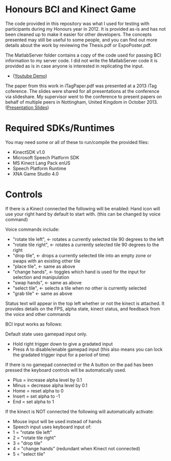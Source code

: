 # Honours BCI and Kinect Game

The code provided in this repository was what I used for testing with participants during my Honours year in 2012. It is provided as-is and has not been cleaned up to make it easier for other developers. The concepts presented may still be useful to some people, and you can find out more details about the work by reviewing the Thesis.pdf or ExpoPoster.pdf. 

The MatlabServer folder contains a copy of the code used for passing BCI information to my server code. I did not write the MatlabServer code it is provided as is in case anyone is interested in replicating the input.

- ([Youtube Demo](https://youtu.be/CxklsQ8ch8A))

The paper from this work in iTagPaper.pdf was presented at a 2013 iTag coference. The slides were shared for all presentations at the conference via slideshare. My supervisor went to the conference to present papers on behalf of multiple peers in Nottingham, United Kingdom in October 2013. ([Presentation Slides](https://www.slideshare.net/iTAG_conf/evaluation-of-a-natural-user-interaction-gameplay-system-using-the-microsoft-kinect-augmented-with-noninvasive-brain-computer-interfaces))

# Required SDKs/Runtimes

You may need some or all of these to run/compile the provided files:
* KinectSDK v1.0
* Microsoft Speech Platform SDK
* MS Kinect Lang Pack enUS
* Speech Platform Runtime
* XNA Game Studio 4.0

# Controls

If there is a Kinect connected the following will be enabled:
Hand icon will use your right hand by default to start with. (this can be changed by voice command)

Voice commands include:
* "rotate tile left", <- rotates a currently selected tile 90 degrees to the left
* "rotate tile right", <- rotates a currently selected tile 90 degrees to the right
* "drop tile", <- drops a currently selected tile into an empty zone or swaps with an existing other tile
* "place tile", <- same as above
* "change hands", <- toggles which hand is used for the input for selection and manipulation
* "swap hands", <- same as above
* "select tile", <- selects a tile when no other is currently selected
* "grab tile"  <- same as above

Status text will appear in the top left whether or not the kinect is attached.
It provides details on the FPS, alpha state, kinect status, and feedback from the voice and other commands

BCI input works as follows:

Default state uses gamepad input only. 
* Hold right trigger down to give a gradated input
* Press A to disable/enable gamepad input (this also means you can lock the gradated trigger input for a period of time)


If there is no gamepad connected or the A button on the pad has been pressed the keyboard controls will be automatically used.
* Plus = increase alpha level by 0.1
* Minus = decrease alpha level by 0.1
* Home = reset alpha to 0
* Insert = set alpha to -1
* End = set alpha to 1

If the kinect is NOT connected the following will automatically activate:
* Mouse input will be used instead of hands
* Speech input uses keyboard input of:
* 1 = "rotate tile left"
* 2 = "rotate tile right"
* 3 = "drop tile"
* 4 = "change hands" (redundant when Kinect not connected)
* 5 = "select tile"
